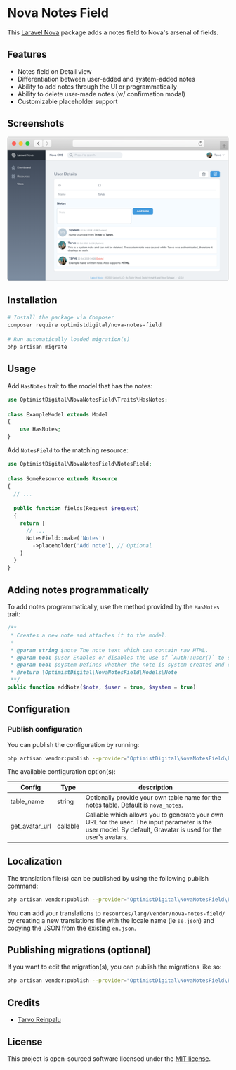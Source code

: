 # Nova Notes Field

This [Laravel Nova](https://nova.laravel.com) package adds a notes field to Nova's arsenal of fields.

## Features

- Notes field on Detail view
- Differentiation between user-added and system-added notes
- Ability to add notes through the UI or programmatically
- Ability to delete user-made notes (w/ confirmation modal)
- Customizable placeholder support

## Screenshots

![Detail view](docs/detail.png)

## Installation

```bash
# Install the package via Composer
composer require optimistdigital/nova-notes-field

# Run automatically loaded migration(s)
php artisan migrate
```

## Usage

Add `HasNotes` trait to the model that has the notes:

```php
use OptimistDigital\NovaNotesField\Traits\HasNotes;

class ExampleModel extends Model
{
    use HasNotes;
}
```

Add `NotesField` to the matching resource:

```php
use OptimistDigital\NovaNotesField\NotesField;

class SomeResource extends Resource
{
  // ...

  public function fields(Request $request)
  {
    return [
      // ...
      NotesField::make('Notes')
        ->placeholder('Add note'), // Optional
    ]
  }
}
```

## Adding notes programmatically

To add notes programmatically, use the method provided by the `HasNotes` trait:

```php
/**
 * Creates a new note and attaches it to the model.
 *
 * @param string $note The note text which can contain raw HTML.
 * @param bool $user Enables or disables the use of `Auth::user()` to set as the creator.
 * @param bool $system Defines whether the note is system created and can be deleted or not.
 * @return \OptimistDigital\NovaNotesField\Models\Note
 **/
public function addNote($note, $user = true, $system = true)
```

## Configuration

### Publish configuration

You can publish the configuration by running:

```bash
php artisan vendor:publish --provider="OptimistDigital\NovaNotesField\FieldServiceProvider" --tag="config"
```

The available configuration option(s):

| Config         | Type     | description                                                                                                                                                  |
| -------------- | -------- | ------------------------------------------------------------------------------------------------------------------------------------------------------------ |
| table_name     | string   | Optionally provide your own table name for the notes table. Default is `nova_notes`.                                                                         |
| get_avatar_url | callable | Callable which allows you to generate your own URL for the user. The input parameter is the user model. By default, Gravatar is used for the user's avatars. |

## Localization

The translation file(s) can be published by using the following publish command:

```bash
php artisan vendor:publish --provider="OptimistDigital\NovaNotesField\FieldServiceProvider" --tag="translations"
```

You can add your translations to `resources/lang/vendor/nova-notes-field/` by creating a new translations file with the locale name (ie `se.json`) and copying the JSON from the existing `en.json`.

## Publishing migrations (optional)

If you want to edit the migration(s), you can publish the migrations like so:

```bash
php artisan vendor:publish --provider="OptimistDigital\NovaNotesField\FieldServiceProvider" --tag="migrations"
```

## Credits

- [Tarvo Reinpalu](https://github.com/Tarpsvo)

## License

This project is open-sourced software licensed under the [MIT license](LICENSE.md).
